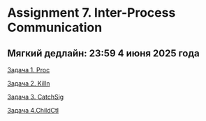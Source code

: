 # Assignment 7. Inter-Process Communication

## Мягкий дедлайн: 23:59 4 июня 2025 года

[Задача 1. Proc](./01_proc/README.md)

[Задача 2. Killn](./02_killn/README.md)

[Задача 3. CatchSig](./03_catchsig/README.md)

[Задача 4.ChildCtl](./04_childctl/README.md)